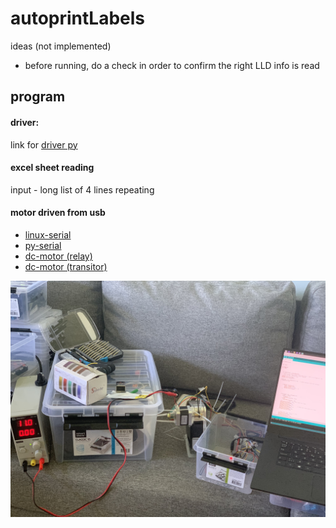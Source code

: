 # autoprintLabels

ideas (not implemented)     
- before running, do a check in order to confirm the right LLD info is read


## program

#### driver:       
link for [driver py](https://github.com/computerlyrik/dymoprint)

####  excel sheet reading        
input - long list of 4 lines repeating           
####  motor driven from usb               

- [linux-serial](https://blog.mbedded.ninja/programming/operating-systems/linux/linux-serial-ports-using-c-cpp/)              
- [py-serial](https://pyserial.readthedocs.io/en/latest/shortintro.html)                
- [dc-motor (relay)](https://circuitdigest.com/microcontroller-projects/arduino-dc-motor-speed-direction-control)
- [dc-motor (transitor)](https://www.arduino.cc/en/Tutorial/TransistorMotorControl)



![Alt text](IMG_1053.jpeg?raw=true "pic")



